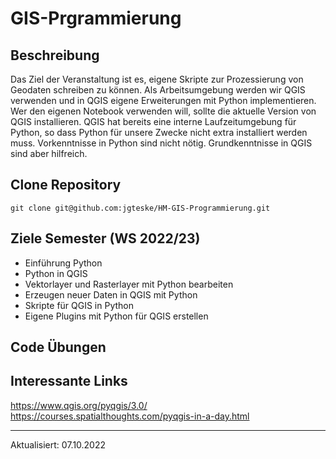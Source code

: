 # GIS-Prgrammierung

## Beschreibung

Das Ziel der Veranstaltung ist es, eigene Skripte zur Prozessierung von Geodaten schreiben zu können. Als Arbeitsumgebung werden wir QGIS verwenden und in QGIS eigene Erweiterungen mit Python implementieren.
Wer den eigenen Notebook verwenden will, sollte die aktuelle Version von QGIS installieren. QGIS hat bereits eine interne Laufzeitumgebung für Python, so dass Python für unsere Zwecke nicht extra installiert werden muss.
Vorkenntnisse in Python sind nicht nötig. Grundkenntnisse in QGIS sind aber hilfreich.

## Clone Repository

`git clone git@github.com:jgteske/HM-GIS-Programmierung.git`

## Ziele Semester (WS 2022/23)
- Einführung Python
- Python in QGIS
- Vektorlayer und Rasterlayer mit Python bearbeiten
- Erzeugen neuer Daten in QGIS mit Python
- Skripte für QGIS in Python
- Eigene Plugins mit Python für QGIS erstellen


## Code Übungen


## Interessante Links
https://www.qgis.org/pyqgis/3.0/
https://courses.spatialthoughts.com/pyqgis-in-a-day.html

---
Aktualisiert: 07.10.2022
